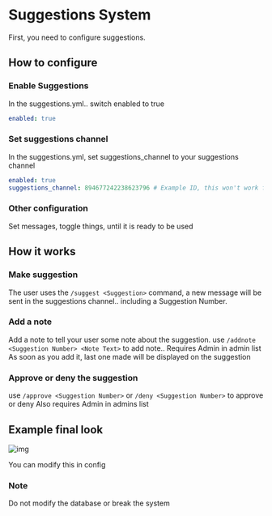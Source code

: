 # Suggestions System

First, you need to configure suggestions. 

## How to configure

### Enable Suggestions

In the suggestions.yml.. switch enabled to true
```yaml
enabled: true
```

### Set suggestions channel

In the suggestions.yml, set suggestions_channel to your suggestions channel

```yaml
enabled: true
suggestions_channel: 894677242238623796 # Example ID, this won't work for you
```

### Other configuration

Set messages, toggle things, until it is ready to be used

## How it works


### Make suggestion
The user uses the `/suggest <Suggestion>` command, a new message will be sent in the suggestions channel.. including a Suggestion Number.

### Add a note

Add a note to tell your user some note about the suggestion. use `/addnote <Suggestion Number> <Note Text>` to add note.. Requires Admin in admin list
As soon as you add it, last one made will be displayed on the suggestion

### Approve or deny the suggestion

use `/approve <Suggestion Number>` or `/deny <Suggestion Number>` to approve or deny
Also requires Admin in admins list


## Example final look

![img](https://discordsrvutils.xyz/img/features/Feature-8.png) 

You can modify this in config

### Note
Do not modify the database or break the system




